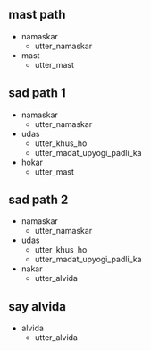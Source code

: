 ## mast path               <!-- name of the story - just for debugging -->
* namaskar
  - utter_namaskar
* mast               <!-- user utterance -->
  - utter_mast

## sad path 1               <!-- this is already the start of the next story -->
* namaskar
  - utter_namaskar             <!-- action of the bot to execute -->
* udas
  - utter_khus_ho
  - utter_madat_upyogi_padli_ka
* hokar
  - utter_mast

## sad path 2
* namaskar
  - utter_namaskar
* udas
  - utter_khus_ho
  - utter_madat_upyogi_padli_ka
* nakar
  - utter_alvida

## say alvida
* alvida
  - utter_alvida

